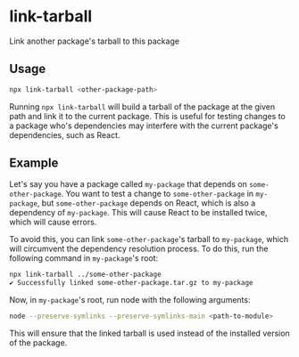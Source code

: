 # link-tarball

Link another package's tarball to this package

## Usage

```sh
npx link-tarball <other-package-path>
```

Running `npx link-tarball` will build a tarball of the package at the given path and link it to the current package. This is useful for testing changes to a package who's dependencies may interfere with the current package's dependencies, such as React.

## Example

Let's say you have a package called `my-package` that depends on `some-other-package`. You want to test a change to `some-other-package` in `my-package`, but `some-other-package` depends on React, which is also a dependency of `my-package`. This will cause React to be installed twice, which will cause errors.

To avoid this, you can link `some-other-package`'s tarball to `my-package`, which will circumvent the dependency resolution process. To do this, run the following command in `my-package`'s root:

```sh
npx link-tarball ../some-other-package
✔ Successfully linked some-other-package.tar.gz to my-package
```

Now, in `my-package`'s root, run node with the following arguments:

```sh
node --preserve-symlinks --preserve-symlinks-main <path-to-module>
```

This will ensure that the linked tarball is used instead of the installed version of the package.